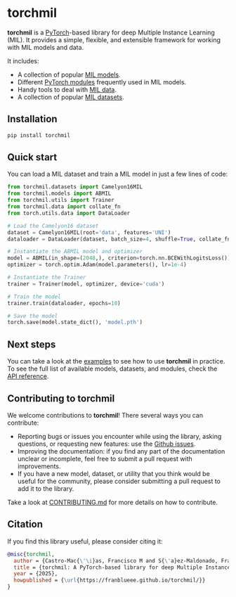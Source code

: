 # torchmil

**torchmil** is a [PyTorch](https://pytorch.org/)-based library for deep Multiple Instance Learning (MIL).
It provides a simple, flexible, and extensible framework for working with MIL models and data.

It includes:

- A collection of popular [MIL models](api/models/index.md).
- Different [PyTorch modules](api/nn/index.md) frequently used in MIL models.
- Handy tools to deal with [MIL data](api/data/index.md).
- A collection of popular [MIL datasets](api/datasets/index.md).

## Installation

```bash
pip install torchmil
```

## Quick start

You can load a MIL dataset and train a MIL model in just a few lines of code:

```python
from torchmil.datasets import Camelyon16MIL
from torchmil.models import ABMIL
from torchmil.utils import Trainer
from torchmil.data import collate_fn
from torch.utils.data import DataLoader

# Load the Camelyon16 dataset
dataset = Camelyon16MIL(root='data', features='UNI')
dataloader = DataLoader(dataset, batch_size=4, shuffle=True, collate_fn=collate_fn)

# Instantiate the ABMIL model and optimizer
model = ABMIL(in_shape=(2048,), criterion=torch.nn.BCEWithLogitsLoss()) # each model has its own criterion
optimizer = torch.optim.Adam(model.parameters(), lr=1e-4)

# Instantiate the Trainer
trainer = Trainer(model, optimizer, device='cuda')

# Train the model
trainer.train(dataloader, epochs=10)

# Save the model
torch.save(model.state_dict(), 'model.pth')
```

## Next steps

You can take a look at the [examples](examples/index.md) to see how to use **torchmil** in practice.
To see the full list of available models, datasets, and modules, check the [API reference](api/index.md).

## Contributing to torchmil

We welcome contributions to **torchmil**! There several ways you can contribute:

- Reporting bugs or issues you encounter while using the library, asking questions, or requesting new features: use the [Github issues](https://github.com/Franblueee/torchmil/issues).
- Improving the documentation: if you find any part of the documentation unclear or incomplete, feel free to submit a pull request with improvements.
- If you have a new model, dataset, or utility that you think would be useful for the community, please consider submitting a pull request to add it to the library.

Take a look at [CONTRIBUTING.md](https://github.com/Franblueee/torchmil/blob/main/CONTRIBUTING.md) for more details on how to contribute.

## Citation

If you find this library useful, please consider citing it:

```bibtex
@misc{torchmil,
  author = {Castro-Mac{\'\i}as, Francisco M and S{\'a}ez-Maldonado, Francisco Javier and Morales Alvarez, Pablo and Molina, Rafael},
  title = {torchmil: A PyTorch-based library for deep Multiple Instance Learning},
  year = {2025},
  howpublished = {\url{https://franblueee.github.io/torchmil/}}
}
```

